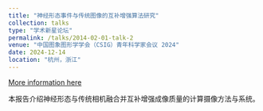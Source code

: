 ```yaml
---
title: "神经形态事件与传统图像的互补增强算法研究"
collection: talks
type: "学术新星论坛"
permalink: /talks/2014-02-01-talk-2
venue: "中国图象图形学学会（CSIG）青年科学家会议 2024"
date: 2024-12-14
location: "杭州，浙江"
---
```


[More information here](http://youth.csig.org.cn/CSIG2024/index.html#/)

本报告介绍神经形态与传统相机融合并互补增强成像质量的计算摄像方法与系统。
